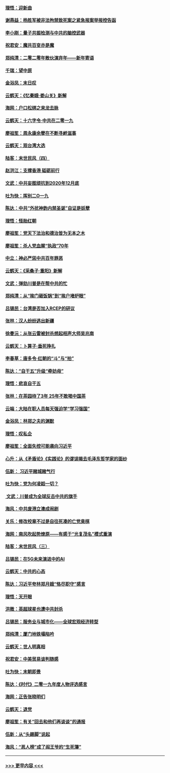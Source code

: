 #### [理悟：迎新曲](../pages/nsc993/n11761152.md?t=01021022) 
#### [谢燕益：杨胜军被非法拘禁致死案之紧急报案举报控告函](../pages/nsc993/n11756134.md?t=01021022) 
#### [李小刚：量子共振检测与中共的脑控武器](../pages/nsc993/n11754518.md?t=01021022) 
#### [祝君安：魔共百变亦是魔](../pages/nsc993/n11754469.md?t=01021022) 
#### [郑纯清：二零二零年散伙演弃年——新年寄语](../pages/nsc993/n11754195.md?t=01021022) 
#### [千瑞：望中原](../pages/nsc993/n11754159.md?t=01021022) 
#### [金浴凤：末日叹](../pages/nsc993/n11752359.md?t=01021022) 
#### [云鹤天：《忆秦娥‧娄山关》新解](../pages/nsc993/n11752348.md?t=01021022) 
#### [海网：户口松绑之来龙去脉](../pages/nsc993/n11752328.md?t=01021022) 
#### [云鹤天：十六字令‧中共在二零一九](../pages/nsc993/n11752305.md?t=01021022) 
#### [廖祖笙：周永康余孽在不断寻衅滋事](../pages/nsc993/n11751013.md?t=01021022) 
#### [云鹤天：观台湾大选](../pages/nsc993/n11751007.md?t=01021022) 
#### [陆客：末世民风（四）](../pages/nsc993/n11749203.md?t=01021022) 
#### [赵洪江：支撑香港 砥砺前行](../pages/nsc993/n11748482.md?t=01021022) 
#### [文武：中共妄图顽抗到2020年12月底](../pages/nsc993/n11748446.md?t=01021022) 
#### [吐为快：挥别二O一九](../pages/nsc993/n11748411.md?t=01021022) 
#### [陈达：中共“外扰神韵内禁圣诞”自证是妖孽](../pages/nsc993/n11748226.md?t=01021022) 
#### [理悟：怪胎红朝](../pages/nsc993/n11748206.md?t=01021022) 
#### [廖祖笙：党天下法治和德治皆为无本之木](../pages/nsc993/n11748135.md?t=01021022) 
#### [廖祖笙：杀人党血腥“执政”70年](../pages/nsc993/n11745144.md?t=01021022) 
#### [中立：神必严惩中共百年罪恶](../pages/nsc993/n11744970.md?t=01021022) 
#### [云鹤天：《采桑子‧重阳》新解](../pages/nsc993/n11744948.md?t=01021022) 
#### [文武：弹劾川普是在帮中共的忙](../pages/nsc993/n11744758.md?t=01021022) 
#### [郑纯清：从“挨门砸饭锅”到“挨户堵炉眼”](../pages/nsc993/n11744745.md?t=01021022) 
#### [吕锡民：台湾是否加入RCEP的研议](../pages/nsc993/n11744701.md?t=01021022) 
#### [张林：汉人纷纷逃出新疆](../pages/nsc993/n11743530.md?t=01021022) 
#### [徐曼沅：从张云雷被封杀想起相声大师吴兆南](../pages/nsc993/n11741816.md?t=01021022) 
#### [云鹤天：卜算子‧垂死挣扎](../pages/nsc993/n11739956.md?t=01021022) 
#### [李春草：唐多令‧红朝的“斗”与“拍”](../pages/nsc993/n11739830.md?t=01021022) 
#### [陈达：“自干五”升级“牵妨母”](../pages/nsc993/n11739724.md?t=01021022) 
#### [理悟：悲哀自干五](../pages/nsc993/n11739547.md?t=01021022) 
#### [张林：在茶园待了3年 25年不敢喝中国茶](../pages/nsc993/n11739240.md?t=01021022) 
#### [云端：大陆在职人员每天强迫学“学习强国”](../pages/nsc993/n11738735.md?t=01021022) 
#### [金浴凤：林郑之夫的渊默](../pages/nsc993/n11737735.md?t=01021022) 
#### [理悟：叹私企](../pages/nsc993/n11737715.md?t=01021022) 
#### [廖祖笙：全面失控可能袭向习近平](../pages/nsc993/n11737704.md?t=01021022) 
#### [心升：从《矛盾论》《实践论》的谬误揭去毛泽东哲学家的面纱](../pages/nsc993/n11736962.md?t=01021022) 
#### [伍新： 习近平赌城赌气行](../pages/nsc993/n11736929.md?t=01021022) 
#### [吐为快：党为何凌蹈一切？](../pages/nsc993/n11736915.md?t=01021022) 
#### [ 文武：川普成为全球反击中共的旗手](../pages/nsc993/n11736882.md?t=01021022) 
#### [海风：中共废港立澳成闹剧](../pages/nsc993/n11735857.md?t=01021022) 
#### [关乐：修改校章不过是自往死凑的亡党臭棋](../pages/nsc993/n11735097.md?t=01021022) 
#### [海网：南风吹起势燎原——有感于“光复茂名”模式重演](../pages/nsc993/n11732308.md?t=01021022) 
#### [陆客：末世民风（三）](../pages/nsc993/n11732211.md?t=01021022) 
#### [吕锡民：在5G未来演进中的AI](../pages/nsc993/n11730010.md?t=01021022) 
#### [云鹤天：中共的心态](../pages/nsc993/n11729906.md?t=01021022) 
#### [陈达：习近平夸林郑月娥“恪尽职守”感言](../pages/nsc993/n11729881.md?t=01021022) 
#### [理悟：天开眼](../pages/nsc993/n11729699.md?t=01021022) 
#### [洪微：英超球星也遭中共封杀](../pages/nsc993/n11727243.md?t=01021022) 
#### [吕锡民：服务业与城市化——全球宏观经济转型](../pages/nsc993/n11725845.md?t=01021022) 
#### [郑纯清：厦门地铁塌陷吟](../pages/nsc993/n11725813.md?t=01021022) 
#### [云鹤天：世人明真相](../pages/nsc993/n11725621.md?t=01021022) 
#### [祝君安：中美贸易谈判随感](../pages/nsc993/n11725609.md?t=01021022) 
#### [吐为快：末朝即景](../pages/nsc993/n11723365.md?t=01021022) 
#### [陈达：《时代》二零一九年度人物评选感言](../pages/nsc993/n11723337.md?t=01021022) 
#### [海网：正告张晓明们](../pages/nsc993/n11723228.md?t=01021022) 
#### [云鹤天：退党](../pages/nsc993/n11723056.md?t=01021022) 
#### [廖祖笙：有关“回去和他们再谈谈”的通报](../pages/nsc993/n11722442.md?t=01021022) 
#### [伍新：从“头踢脚”说起](../pages/nsc993/n11722429.md?t=01021022) 
#### [海风：“恶人榜”成了阎王爷的“生死簿”](../pages/nsc993/n11722272.md?t=01021022) 

----
#### [ >>> 更早内容 <<< ](../indexes/nsc993-earlier.md)
